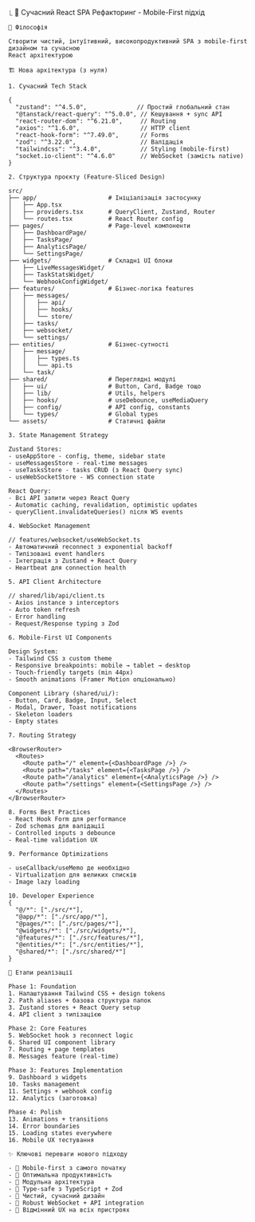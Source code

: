 ⎿ 🎨 Сучасний React SPA Рефакторинг - Mobile-First підхід

    🎯 Філософія

    Створити чистий, інтуїтивний, високопродуктивний SPA з mobile-first дизайном та сучасною 
    React архітектурою

    🏗️ Нова архітектура (з нуля)

    1. Сучасний Tech Stack

    {
      "zustand": "^4.5.0",              // Простий глобальний стан
      "@tanstack/react-query": "^5.0.0", // Кешування + sync API
      "react-router-dom": "^6.21.0",     // Routing
      "axios": "^1.6.0",                 // HTTP client
      "react-hook-form": "^7.49.0",      // Forms
      "zod": "^3.22.0",                  // Валідація
      "tailwindcss": "^3.4.0",           // Styling (mobile-first)
      "socket.io-client": "^4.6.0"       // WebSocket (замість native)
    }

    2. Структура проєкту (Feature-Sliced Design)

    src/
    ├── app/                    # Ініціалізація застосунку
    │   ├── App.tsx
    │   ├── providers.tsx       # QueryClient, Zustand, Router
    │   └── routes.tsx          # React Router config
    ├── pages/                  # Page-level компоненти
    │   ├── DashboardPage/
    │   ├── TasksPage/
    │   ├── AnalyticsPage/
    │   └── SettingsPage/
    ├── widgets/                # Складні UI блоки
    │   ├── LiveMessagesWidget/
    │   ├── TaskStatsWidget/
    │   └── WebhookConfigWidget/
    ├── features/               # Бізнес-логіка features
    │   ├── messages/
    │   │   ├── api/
    │   │   ├── hooks/
    │   │   └── store/
    │   ├── tasks/
    │   ├── websocket/
    │   └── settings/
    ├── entities/               # Бізнес-сутності
    │   ├── message/
    │   │   ├── types.ts
    │   │   └── api.ts
    │   └── task/
    ├── shared/                 # Переглядні модулі
    │   ├── ui/                 # Button, Card, Badge тощо
    │   ├── lib/                # Utils, helpers
    │   ├── hooks/              # useDebounce, useMediaQuery
    │   ├── config/             # API config, constants
    │   └── types/              # Global types
    └── assets/                 # Статичні файли

    3. State Management Strategy

    Zustand Stores:
    - useAppStore - config, theme, sidebar state
    - useMessagesStore - real-time messages
    - useTasksStore - tasks CRUD (з React Query sync)
    - useWebSocketStore - WS connection state

    React Query:
    - Всі API запити через React Query
    - Automatic caching, revalidation, optimistic updates
    - queryClient.invalidateQueries() після WS events

    4. WebSocket Management

    // features/websocket/useWebSocket.ts
    - Автоматичний reconnect з exponential backoff
    - Типізовані event handlers
    - Інтеграція з Zustand + React Query
    - Heartbeat для connection health

    5. API Client Architecture

    // shared/lib/api/client.ts
    - Axios instance з interceptors
    - Auto token refresh
    - Error handling
    - Request/Response typing з Zod

    6. Mobile-First UI Components

    Design System:
    - Tailwind CSS з custom theme
    - Responsive breakpoints: mobile → tablet → desktop
    - Touch-friendly targets (min 44px)
    - Smooth animations (Framer Motion опціонально)

    Component Library (shared/ui/):
    - Button, Card, Badge, Input, Select
    - Modal, Drawer, Toast notifications
    - Skeleton loaders
    - Empty states

    7. Routing Strategy

    <BrowserRouter>
      <Routes>
        <Route path="/" element={<DashboardPage />} />
        <Route path="/tasks" element={<TasksPage />} />
        <Route path="/analytics" element={<AnalyticsPage />} />
        <Route path="/settings" element={<SettingsPage />} />
      </Routes>
    </BrowserRouter>

    8. Forms Best Practices
    - React Hook Form для performance
    - Zod schemas для валідації
    - Controlled inputs з debounce
    - Real-time validation UX

    9. Performance Optimizations

    - useCallback/useMemo де необхідно
    - Virtualization для великих списків
    - Image lazy loading

    10. Developer Experience
    {
      "@/*": ["./src/*"],
      "@app/*": ["./src/app/*"],
      "@pages/*": ["./src/pages/*"],
      "@widgets/*": ["./src/widgets/*"],
      "@features/*": ["./src/features/*"],
      "@entities/*": ["./src/entities/*"],
      "@shared/*": ["./src/shared/*"]
    }

    🚀 Етапи реалізації

    Phase 1: Foundation
    1. Налаштування Tailwind CSS + design tokens
    2. Path aliases + базова структура папок
    3. Zustand stores + React Query setup
    4. API client з типізацією

    Phase 2: Core Features
    5. WebSocket hook з reconnect logic
    6. Shared UI component library
    7. Routing + page templates
    8. Messages feature (real-time)

    Phase 3: Features Implementation
    9. Dashboard з widgets
    10. Tasks management
    11. Settings + webhook config
    12. Analytics (заготовка)

    Phase 4: Polish
    13. Animations + transitions
    14. Error boundaries
    15. Loading states everywhere
    16. Mobile UX тестування

    ✨ Ключові переваги нового підходу

    - 🎯 Mobile-first з самого початку
    - 🚀 Оптимальна продуктивність
    - 🧩 Модульна архітектура
    - 💪 Type-safe з TypeScript + Zod
    - 🎨 Чистий, сучасний дизайн
    - 🔄 Robust WebSocket + API integration
    - 📱 Відмінний UX на всіх пристроях
